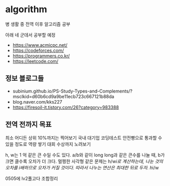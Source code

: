 # algorithm

병 생활 중 전역 이후 알고리즘 공부

아래 네 군데서 공부할 예정

 - https://www.acmicpc.net/
 - https://codeforces.com/
 - https://programmers.co.kr/
 - https://leetcode.com/


## 정보 블로그들

 - subinium.github.io/PS-Study-Types-and-Complements/?msclkid=d60b6cd9a9be11ecb723c667121b88da
 - blog.naver.com/kks227
 - https://firesoil-it.tistory.com/26?category=983388

## 전역 전까지 목표
최소 어디든 상위 10%까지는 찍어보기
국내 대기업 코딩테스트 안전빵으로 통과할 수 있을 정도로 역량 쌓기
대회 수상까지 노려보기


h, w는 1 억 같은 큰 수일 수도 있다.
a/b와 같이 long long과 같은 큰수를 나눌 때, b가 크면 클수록 오차가 더 크다.
멀쩡한 사각형 같은 문제는 h/w*i로 계산하는데, 나눈 것의 오차를 i배하므로 오차가 커질 것이다. 따라서 나누는 연산은 최대한 뒤로 두자.
h*i/w


0505에 lv2풀고다 조합정리